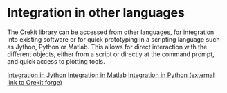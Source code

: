 <!--- Copyright 2002-2018 CS Systèmes d'Information
  Licensed under the Apache License, Version 2.0 (the "License");
  you may not use this file except in compliance with the License.
  You may obtain a copy of the License at
  
    http://www.apache.org/licenses/LICENSE-2.0
  
  Unless required by applicable law or agreed to in writing, software
  distributed under the License is distributed on an "AS IS" BASIS,
  WITHOUT WARRANTIES OR CONDITIONS OF ANY KIND, either express or implied.
  See the License for the specific language governing permissions and
  limitations under the License.
-->

# Integration in other languages

The Orekit library can be accessed from other languages, for integration into existing
software or for quick prototyping in a scripting language such as Jython, Python or
Matlab. This allows for direct interaction with the different objects, either from a
script or directly at the command prompt, and quick access to plotting tools.

[Integration in Jython](./integration-in-Jython.html)
[Integration in Matlab](./integration-in-Matlab.html)
[Integration in Python (external link to Orekit forge)](https://www.orekit.org/forge/projects/orekit-python-wrapper/wiki)
